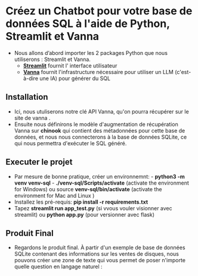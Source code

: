 # **Créez un Chatbot pour votre base de données SQL à l'aide de Python, Streamlit et Vanna**
 - Nous allons d’abord importer les 2 packages Python que nous utiliserons : Streamlit et Vanna.
   - [**Streamlit**](https://streamlit.io/) fournit l' interface utilisateur
   - [**Vanna**](https://vanna.ai/) fournit l'infrastructure nécessaire pour utiliser un LLM (c'est-à-dire une IA) pour générer du SQL
## Installation
 - Ici, nous utuliserons notre clé API Vanna, qu'on pourra récupérer sur le site de vanna . 
 - Ensuite nous définirons le modèle d'augmentation de récupération Vanna sur **chinook** qui contient des métadonnées pour cette base de données, et nous nous connecterons à la base de données SQLite, ce qui nous permettra 
  d'exécuter le SQL généré.

## Executer le projet
 - Par mesure de bonne pratique, créer un environnemnt:
       - **python3 -m venv venv-sql**
       -  **./venv-sql/Scripts/activate** (activate the environment for Windows) ou source **venv-sql/bin/activate** (activate the environment for Mac and Linux )
 - Installez les pré-requis: **pip install -r requirements.txt**
 - Tapez **streamlit run app_test.py** (si vvous vouler visionner avec streamlit) ou **python app.py** (pour versionner avec flask)

## Produit Final
 - Regardons le produit final. À partir d'un exemple de base de données SQLite contenant des informations sur les ventes de disques,
    nous pouvons créer une zone de texte qui vous permet de poser n'importe quelle question en langage naturel :
